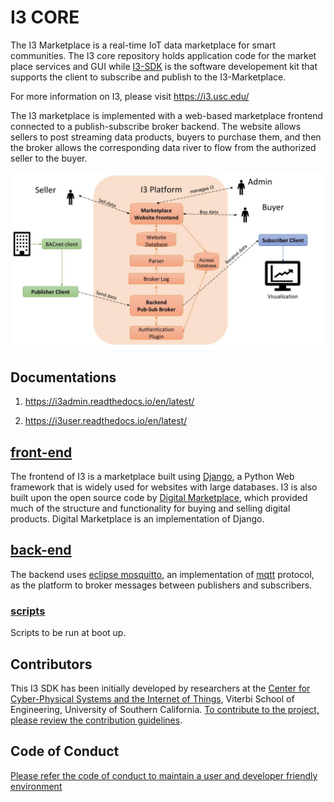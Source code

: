 # I3 CORE

The I3 Marketplace is a real-time IoT data marketplace for smart communities. The I3 core repository holds application code for the market place services and GUI while [I3-SDK](https://github.com/ANRGUSC/I3-SDK) is the software developement kit that supports the client to subscribe and publish to the I3-Marketplace.

For more information on I3, please visit https://i3.usc.edu/

The I3 marketplace is implemented with a web-based marketplace frontend connected to a publish-subscribe broker backend. The website allows sellers to post streaming data products, buyers to purchase them, and then the broker allows the corresponding data river to flow from the authorized seller to the buyer. 

![I3_Platform](docs/I3_Platform.jpg)


## Documentations

1. https://i3admin.readthedocs.io/en/latest/

2. https://i3user.readthedocs.io/en/latest/


## [front-end](https://github.com/ANRGUSC/iotm/tree/master/frontend)

The frontend of I3 is a marketplace built using [Django](https://www.djangoproject.com), a Python Web framework that is widely used for websites with large databases. I3 is also built upon the open source code by [Digital Marketplace](https://github.com/codingforentrepreneurs/digital-marketplace), which provided much of the structure and functionality for buying and selling digital products. Digital Marketplace is an implementation of Django.

## [back-end](https://github.com/ANRGUSC/iotm/tree/master/backend)

The backend uses [eclipse mosquitto](https://mosquitto.org), an implementation of [mqtt](http://mqtt.org) protocol, as the platform to broker messages between publishers and subscribers.

### [scripts](https://github.com/ANRGUSC/iotm/tree/master/scripts)

Scripts to be run at boot up.

## Contributors 
This I3 SDK has been initially developed by researchers at the [Center for Cyber-Physical Systems and the Internet of Things](http://cci.usc.edu/), Viterbi School of Engineering, University of Southern California. 
[To contribute to the project, please review the contribution guidelines](CONTRIBUTING.md).

## Code of Conduct
[Please refer the code of conduct to maintain a user and developer friendly environment](CODE_OF_CONDUCT.md)
